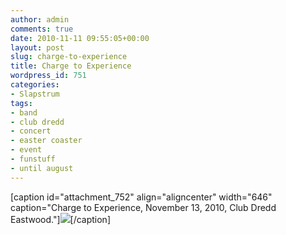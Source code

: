 ```yaml
---
author: admin
comments: true
date: 2010-11-11 09:55:05+00:00
layout: post
slug: charge-to-experience
title: Charge to Experience
wordpress_id: 751
categories:
- Slapstrum
tags:
- band
- club dredd
- concert
- easter coaster
- event
- funstuff
- until august
---
```


[caption id="attachment_752" align="aligncenter" width="646" caption="Charge to Experience, November 13, 2010, Club Dredd Eastwood."][![](http://www.reengo.com/wp-content/uploads/2010/11/charge-718x1024.jpg)](http://www.reengo.com/charge-to-experience/charge)[/caption]
